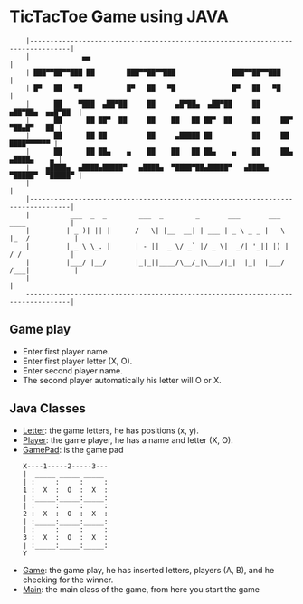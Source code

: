# TicTacToe Game using JAVA

```
    |--------------------------------------------------------------------------------|
    |             ▄▄                                                                 |
    | ███▀▀██▀▀███ ██        ███▀▀██▀▀███              ███▀▀██▀▀███                  |
    | █▀   ██   ▀█           █▀   ██   ▀█              █▀   ██   ▀█                  |
    |      ██    ▀███  ▄██▀██     ██     ▄█▀██▄  ▄██▀██     ██      ▄██▀██▄  ▄▄█▀██  |
    |      ██      ██ ██▀  ██     ██    ██   ██ ██▀  ██     ██     ██▀   ▀██▄█▀   ██ |
    |      ██      ██ ██          ██     ▄█████ ██          ██     ██     ████▀▀▀▀▀▀ |
    |      ██      ██ ██▄    ▄    ██    ██   ██ ██▄    ▄    ██     ██▄   ▄████▄    ▄ |
    |    ▄████▄  ▄████▄█████▀   ▄████▄  ▀████▀██▄█████▀   ▄████▄    ▀█████▀  ▀█████▀ |
    |                                                                                |
    |--------------------------------------------------------------------------------|
    |          ___  _  _        ___  _        _       ___       ___   ____           |
    |         | _ )| || |      /   \| |__  __| | ___ | _ \ _ _ |   \ |_  /           |
    |         | _ \ \_. |      | - ||  _ \/ _` |/ _ \|  _/| '_|| |) | / /            |
    |         |___/ |__/       |_|_||____/\__/_|\___/|_|  |_|  |___/ /___|           |
    |                                                                                |
    ---------------------------------------------------------------------------------|
```

## Game play

- Enter first player name.
- Enter first player letter (X, O).
- Enter second player name.
- The second player automatically his letter will O or X.

## Java Classes

- [Letter](./src/dz/abdo_pr/java/tictactoe/Letter.java): the game letters, he has positions (x, y).
- [Player](./src/dz/abdo_pr/java/tictactoe/Player.java): the game player, he has a name and letter (X, O).
- [GamePad](./src/dz/abdo_pr/java/tictactoe/GamePad.java): is the game pad
  ```
  X----1-----2-----3---
  |  _____ _____ _____
  | :     :     :     :
  1 :  X  :  O  :  X  :
  | :_____:_____:_____:
  | :     :     :     :
  2 :  X  :  O  :  X  :
  | :_____:_____:_____:
  | :     :     :     :
  3 :  X  :  O  :  X  :
  | :_____:_____:_____:
  Y
  ```
- [Game](./src/dz/abdo_pr/java/tictactoe/Game.java): the game play, he has inserted letters, players (A, B), and he checking for the winner.
- [Main](./src/dz/abdo_pr/java/tictactoe/Main.java): the main class of the game, from here you start the game
